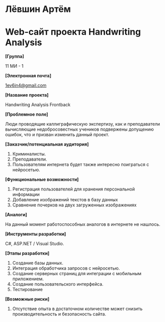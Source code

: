 # Лёвшин Артём
# Web-сайт проекта Handwriting Analysis

**[Группа]**

11 МИ - 1

**[Электронная почта]**

1ev6in4@gmail.com

**[Название проекта]**

Handwriting Analysis Frontback

**[Проблемное поле]**

Люди проводящие каллиграфическую экспертизу, как и преподаватели вычисляющие недобросовестных учеников
подвержены допущению ошибок, что и призван изменить данный проект.

**[Заказчик/потенциальная аудитория]**

1. Криминалисты.
2. Преподаватели.
3. Пользователям интернета будет также интересно поиграться с нейросетью.

**[Функциональные возможности]**

1. Регистрация пользователей для хранения персональной информации
2. Добавление изображений текстов в базу данных
3. Сравнение почерков на двух загруженных изображениях

**[Аналоги]**

На данный момент работоспособных аналогов в интернете не нашлось.

**[Инструменты разработки]**

C#, ASP.NET / Visual Studio.

**[Этапы разработки]**
1. Создание базы данных.
2. Интеграция обработчика запросов с нейросетью.
3. Создание серверных страниц для интеграции с мобильным приложением.
3. Создание пользовательского интерфейса.
4. Тестирование

**[Возможные риски]**

1. Отсутствие опыта в достаточном количестве может снизить производительность и
   безопасность сайта.
